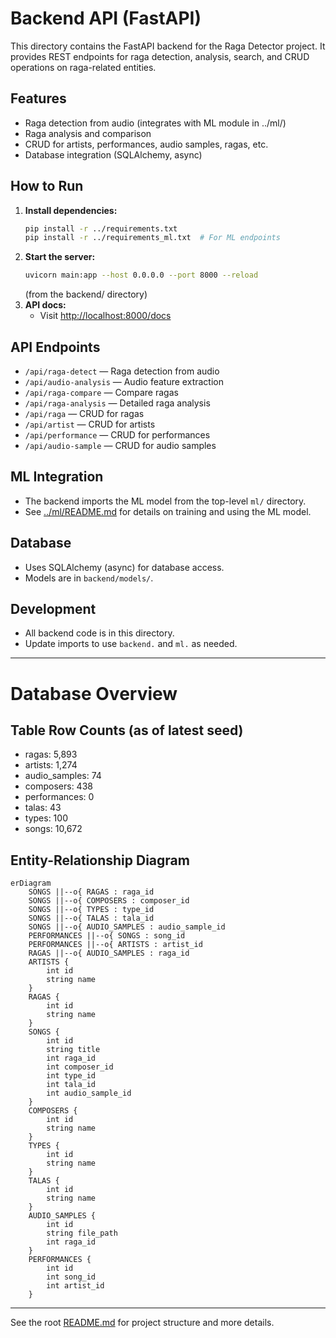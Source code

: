 # Backend API (FastAPI)

This directory contains the FastAPI backend for the Raga Detector project. It provides REST endpoints for raga detection, analysis, search, and CRUD operations on raga-related entities.

## Features
- Raga detection from audio (integrates with ML module in ../ml/)
- Raga analysis and comparison
- CRUD for artists, performances, audio samples, ragas, etc.
- Database integration (SQLAlchemy, async)

## How to Run

1. **Install dependencies:**
   ```sh
   pip install -r ../requirements.txt
   pip install -r ../requirements_ml.txt  # For ML endpoints
   ```
2. **Start the server:**
   ```sh
   uvicorn main:app --host 0.0.0.0 --port 8000 --reload
   ```
   (from the backend/ directory)
3. **API docs:**
   - Visit [http://localhost:8000/docs](http://localhost:8000/docs)

## API Endpoints
- `/api/raga-detect` — Raga detection from audio
- `/api/audio-analysis` — Audio feature extraction
- `/api/raga-compare` — Compare ragas
- `/api/raga-analysis` — Detailed raga analysis
- `/api/raga` — CRUD for ragas
- `/api/artist` — CRUD for artists
- `/api/performance` — CRUD for performances
- `/api/audio-sample` — CRUD for audio samples

## ML Integration
- The backend imports the ML model from the top-level `ml/` directory.
- See [../ml/README.md](../ml/README.md) for details on training and using the ML model.

## Database
- Uses SQLAlchemy (async) for database access.
- Models are in `backend/models/`.

## Development
- All backend code is in this directory.
- Update imports to use `backend.` and `ml.` as needed.

---

# Database Overview

## Table Row Counts (as of latest seed)

- ragas: 5,893
- artists: 1,274
- audio_samples: 74
- composers: 438
- performances: 0
- talas: 43
- types: 100
- songs: 10,672

## Entity-Relationship Diagram

```mermaid
erDiagram
    SONGS ||--o{ RAGAS : raga_id
    SONGS ||--o{ COMPOSERS : composer_id
    SONGS ||--o{ TYPES : type_id
    SONGS ||--o{ TALAS : tala_id
    SONGS ||--o{ AUDIO_SAMPLES : audio_sample_id
    PERFORMANCES ||--o{ SONGS : song_id
    PERFORMANCES ||--o{ ARTISTS : artist_id
    RAGAS ||--o{ AUDIO_SAMPLES : raga_id
    ARTISTS {
        int id
        string name
    }
    RAGAS {
        int id
        string name
    }
    SONGS {
        int id
        string title
        int raga_id
        int composer_id
        int type_id
        int tala_id
        int audio_sample_id
    }
    COMPOSERS {
        int id
        string name
    }
    TYPES {
        int id
        string name
    }
    TALAS {
        int id
        string name
    }
    AUDIO_SAMPLES {
        int id
        string file_path
        int raga_id
    }
    PERFORMANCES {
        int id
        int song_id
        int artist_id
    }
```

---

See the root [README.md](../README.md) for project structure and more details. 